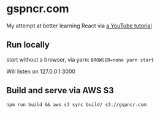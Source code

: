 # gspncr.com
My attempt at better learning React via [a YouTube tutorial](https://www.youtube.com/watch?v=7WwtzsSHdpI)

## Run locally

start without a browser, via yarn: `BROWSER=none yarn start`

Will listen on 127.0.0.1:3000

## Build and serve via AWS S3

`npm run build && aws s3 sync build/ s3://gspncr.com`

